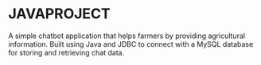 # JAVAPROJECT
A simple chatbot application that helps farmers by providing agricultural information. Built using Java and JDBC to connect with a MySQL database for storing and retrieving chat data.
